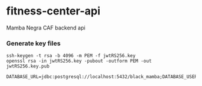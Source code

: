 # fitness-center-api
Mamba Negra CAF backend api

### Generate key files
```
ssh-keygen -t rsa -b 4096 -m PEM -f jwtRS256.key
openssl rsa -in jwtRS256.key -pubout -outform PEM -out jwtRS256.key.pub
```
```
DATABASE_URL=jdbc:postgresql://localhost:5432/black_mamba;DATABASE_USER_NAME=postgres;DATABASE_PASSWORD=m4mb4
```